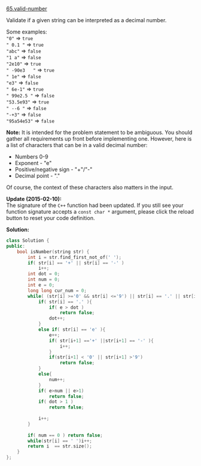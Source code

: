 [65.valid-number](https://leetcode.com/problems/valid-number/)  

Validate if a given string can be interpreted as a decimal number.

Some examples:  
`"0"` => `true`  
`" 0.1 "` => `true`  
`"abc"` => `false`  
`"1 a"` => `false`  
`"2e10"` => `true`  
`" -90e3   "` => `true`  
`" 1e"` => `false`  
`"e3"` => `false`  
`" 6e-1"` => `true`  
`" 99e2.5 "` => `false`  
`"53.5e93"` => `true`  
`" --6 "` => `false`  
`"-+3"` => `false`  
`"95a54e53"` => `false`

**Note:** It is intended for the problem statement to be ambiguous. You should gather all requirements up front before implementing one. However, here is a list of characters that can be in a valid decimal number:

*   Numbers 0-9
*   Exponent - "e"
*   Positive/negative sign - "+"/"-"
*   Decimal point - "."

Of course, the context of these characters also matters in the input.

**Update (2015-02-10):**  
The signature of the `C++` function had been updated. If you still see your function signature accepts a `const char *` argument, please click the reload button to reset your code definition.  



**Solution:**  

```cpp
class Solution {
public:
    bool isNumber(string str) {
        int i = str.find_first_not_of(' ');
        if( str[i] == '+' || str[i] == '-' )
            i++;
        int dot = 0;
        int num = 0;
        int e = 0;
        long long cur_num = 0;
        while( (str[i] >='0' && str[i] <='9') || str[i] == '.' || str[i]=='e'){
            if( str[i] == '.' ){
                if( e > dot )
                    return false;
                dot++;
            }
            else if( str[i] == 'e' ){
                e++;
                if( str[i+1] =='+' ||str[i+1] == '-' ){
                    i++;
                }
                if(str[i+1] < '0' || str[i+1] >'9')
                    return false;
            }
            else{
                num++;
            }
            if( e>num || e>1)
                return false;
            if( dot > 1 )
                return false;
            
            i++;
        }
        
        if( num == 0 ) return false;
        while(str[i] == ' ')i++;
        return i  == str.size();
    }
};
```
      